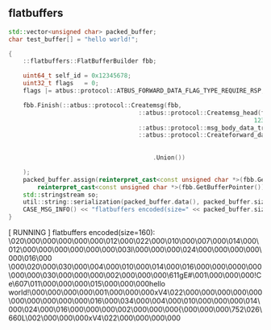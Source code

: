 
flatbuffers
------------

```cpp
std::vector<unsigned char> packed_buffer;
char test_buffer[] = "hello world!";

{
    ::flatbuffers::FlatBufferBuilder fbb;

    uint64_t self_id = 0x12345678;
    uint32_t flags   = 0;
    flags |= atbus::protocol::ATBUS_FORWARD_DATA_FLAG_TYPE_REQUIRE_RSP;

    fbb.Finish(::atbus::protocol::Createmsg(fbb,
                                    ::atbus::protocol::Createmsg_head(fbb, ::atbus::protocol::ATBUS_PROTOCOL_CONST_ATBUS_PROTOCOL_VERSION,
                                                                    123, 0, 9876543210, self_id),
                                    ::atbus::protocol::msg_body_data_transform_req,
                                    ::atbus::protocol::Createforward_data(fbb, 0x123456789, 0x987654321, fbb.CreateVector(&self_id, 1),
                                                                        fbb.CreateVector(reinterpret_cast<const uint8_t *>(test_buffer), sizeof(test_buffer)),
                                                                        flags)
                                        .Union())

    );
    packed_buffer.assign(reinterpret_cast<const unsigned char *>(fbb.GetBufferPointer()), 
        reinterpret_cast<const unsigned char *>(fbb.GetBufferPointer()) + fbb.GetSize());
    std::stringstream so;
    util::string::serialization(packed_buffer.data(), packed_buffer.size(), so);
    CASE_MSG_INFO() << "flatbuffers encoded(size=" << packed_buffer.size() << "): " << so.str() << std::endl;
}
```

[ RUNNING  ] flatbuffers encoded(size=160): \020\000\000\000\000\000\012\000\022\000\010\000\007\000\014\000\012\000\000\000\000\000\000\003l\000\000\000\024\000\000\000\000\000\016\000 \000\020\000\030\000\004\000\010\000\014\000\016\000\000\0000\000\000\000\030\000\000\000\002\000\000\000\611gE#\001\000\000\000!Ce\607\011\000\000\000\015\000\000\000hello world!\000\000\000\000\001\000\000\000xV4\022\000\000\000\000\000\000\000\000\000\000\016\000\034\000\004\000\010\000\000\000\014\000\024\000\016\000\000\000\002\000\000\000{\000\000\000\752\026\660L\002\000\000\000xV4\022\000\000\000\000

